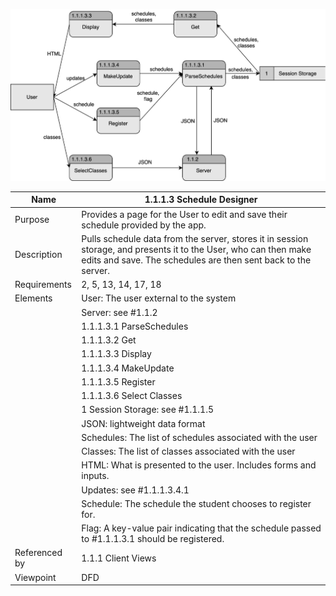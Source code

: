 ![Design Document](TeamThreeFiles/1.1.1.3.svg)

| Name | 1.1.1.3 Schedule Designer |
| ----------- | ---------- |
| Purpose | Provides a page for the User to edit and save their schedule provided by the app. |
| Description | Pulls schedule data from the server, stores it in session storage, and presents it to the User, who can then make edits and save. The schedules are then sent back to the server. |
| Requirements | 2, 5, 13, 14, 17, 18 |
| Elements | User: The user external to the system |
|          | Server: see #1.1.2 |
|          | 1.1.1.3.1 ParseSchedules |
|          | 1.1.1.3.2 Get |
|          | 1.1.1.3.3 Display |
|          | 1.1.1.3.4 MakeUpdate |
|          | 1.1.1.3.5 Register |
|          | 1.1.1.3.6 Select Classes |
|          | 1 Session Storage: see #1.1.1.5 |
|          | JSON: lightweight data format |
|          | Schedules: The list of schedules associated with the user |
|          | Classes: The list of classes associated with the user |
|          | HTML: What is presented to the user. Includes forms and inputs. |
|          | Updates: see #1.1.1.3.4.1 |
|          | Schedule: The schedule the student chooses to register for. |
|          | Flag: A key-value pair indicating that the schedule passed to #1.1.1.3.1 should be registered. |
| Referenced by | 1.1.1 Client Views |
| Viewpoint | DFD |
